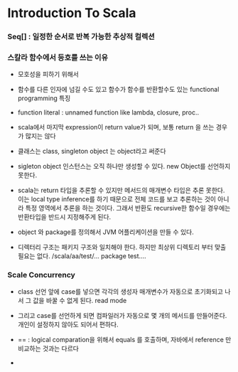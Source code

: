# Introduction To Scala

### Seq[] : 일정한 순서로 반복 가능한 추상적 컬렉션 
### 스칼라 함수에서 등호를 쓰는 이유
* 모호성을 피하기 위해서
* 함수를 다른 인자에 넘길 수도 있고 함수가 함수를 반환할수도 있는 functional programming 특징 
* function literal : unnamed function like lambda, closure, proc..
* scala에서 마지막 expression이 return value가 되며, 보통 return 을 쓰는 경우가 많지는 않다

* 클래스는 class, singleton object 는 object라고 써준다
* sigleton object 인스턴스는 오직 하나만 생성할 수 있다. new Object를 선언하지 못한다.

* scala는 return 타입을 추론할 수 있지만 메서드의 매개변수 타입은 추론 못한다. 이는 local type inference를 하기 때문으로 전체 코드를 보고 추론하는 것이 아니라 특정 영역에서 추론을 하는 것이다. 그래서 반환도 recursive한 함수일 경우에는 반환타입을 반드시 지정해주게 된다.

* object 와  package를 정의해서 JVM 어플리케이션을 만들 수 있다.
* 디렉터리 구조는 패키지 구조와 일치해야 한다. 하지만 최상위 디렉토리 부터 맞출 필요는 없다. /scala/aa/test/... package test.... 

### Scale Concurrency
* class 선언 앞에 case를 넣으면 각각의 생성자 매개변수가 자동으로 초기화되고 나서 그 값을 바꿀 수 없게 된다. read mode
* 그리고 case를 선언하게 되면 컴파일러가 자동으로 몇 개의 메서드를 만들어준다. 개인이 설정하지 않아도 되어서 편하다.

* == : logical comparation을 위해서 equals 를 호출하며, 자바에서 reference 만 비교하는 것과는 다르다
* 

